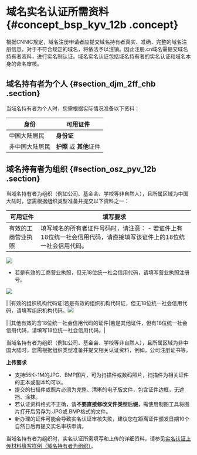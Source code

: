 # 域名实名认证所需资料 {#concept_bsp_kyv_12b .concept}

根据CNNIC规定，域名注册申请者应提交域名持有者真实、准确、完整的域名注册信息，对于不符合规定的域名，将依法予以注销。因此注册.cn域名需提交域名持有者资料，进行实名制认证。域名实名认证包括域名持有者的实名认证和域名本身的命名审核。

## 域名持有者为个人 {#section_djm_2ff_chb .section}

当域名持有者为个人时，您需根据实际情况准备以下资料：

|身份|可用证件|
|--|----|
|中国大陆居民|**身份证**|
|非中国大陆居民|**护照** 或 **其他**证件|

## 域名持有者为组织 {#section_osz_pyv_12b .section}

当域名持有者为组织（例如公司、基金会、学校等非自然人），且所属区域为中国大陆时，您需根据组织类型准备并提交以下资料之一：

|可用证件|填写要求|
|----|----|
|有效的工商营业执照|填写域名的所有者证件号码时，请注意： -   若证件上有18位统一社会信用代码，请直接填写该证件上的18位统一社会信用代码。

![](http://static-aliyun-doc.oss-cn-hangzhou.aliyuncs.com/assets/img/14318/156887575637821_zh-CN.png)

-   若是有效的工商营业执照，但无18位统一社会信用代码，请填写营业执照注册号。

![](http://static-aliyun-doc.oss-cn-hangzhou.aliyuncs.com/assets/img/14318/156887575637822_zh-CN.png)


 |
|有效的组织机构代码证|若是有效的组织机构代码证，但无18位统一社会信用代码，请填写组织机构代码。![](http://static-aliyun-doc.oss-cn-hangzhou.aliyuncs.com/assets/img/14318/156887575737823_zh-CN.png)

|
|其他有效的含18位统一社会信用代码的证件|若是其他证件，但有18位统一社会信用代码，请填写18位统一社会信用代码。|

当域名持有者为组织（例如公司、基金会、学校等非自然人），且所属区域为非中国大陆时，您需根据组织类型准备并提交相关认证资料，例如，公司注册证书等。

**上传要求** 

-   支持55K~1M的JPG、BMP图片，可为扫描件或数码照片，扫描件为相关证件的正本或副本均可以。
-   提交的扫描件或照片必须为完整、清晰的电子版文件，包含证件边框，无遮挡、涂抹。
-   若认证资料格式不正确，请**不要直接修改文件类型后缀**，需使用制图工具将图片打开后另存为.JPG或.BMP格式的文件。
-   新办理的证件可能会导致实名认证审核失败，建议您在距离证件颁发日期10个自然日后再提交实名审核申请。

当域名持有者为组织时，实名认证所需填写和上传的详细资料，请参见[实名认证上传材料填写样例（域名持有者为组织）](intl.zh-CN/域名实名认证/实名认证上传材料填写样例/实名认证上传材料填写样例（域名持有者为组织）.md#)。

